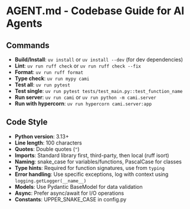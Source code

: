 # AGENT.md - Codebase Guide for AI Agents

## Commands
- **Build/Install**: `uv install` or `uv install --dev` (for dev dependencies)
- **Lint**: `uv run ruff check` or `uv run ruff check --fix`
- **Format**: `uv run ruff format`
- **Type check**: `uv run mypy cami`
- **Test all**: `uv run pytest`
- **Test single**: `uv run pytest tests/test_main.py::test_function_name`
- **Run server**: `uv run cami` or `uv run python -m cami.server`
- **Run with hypercorn**: `uv run hypercorn cami.server:app`

## Code Style
- **Python version**: 3.13+
- **Line length**: 100 characters
- **Quotes**: Double quotes (`"`)
- **Imports**: Standard library first, third-party, then local (ruff isort)
- **Naming**: snake_case for variables/functions, PascalCase for classes
- **Type hints**: Required for function signatures, use from `typing`
- **Error handling**: Use specific exceptions, log with context using `logging.getLogger(__name__)`
- **Models**: Use Pydantic BaseModel for data validation
- **Async**: Prefer async/await for I/O operations
- **Constants**: UPPER_SNAKE_CASE in config.py

